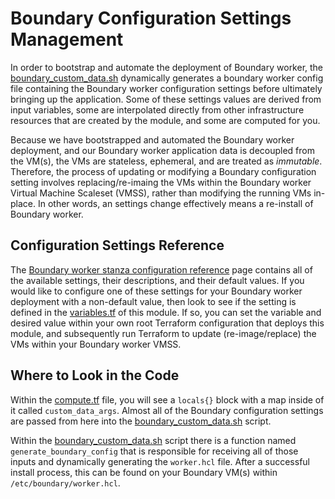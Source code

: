 # Boundary Configuration Settings Management

In order to bootstrap and automate the deployment of Boundary worker, the [boundary_custom_data.sh](../templates/boundary_custom_data.sh.tpl) dynamically generates a boundary worker config file containing the Boundary worker configuration settings before ultimately bringing up the application. Some of these settings values are derived from input variables, some are interpolated directly from other infrastructure resources that are created by the module, and some are computed for you.

Because we have bootstrapped and automated the Boundary worker deployment, and our Boundary worker application data is decoupled from the VM(s), the VMs are stateless, ephemeral, and are treated as _immutable_. Therefore, the process of updating or modifying a Boundary configuration setting involves replacing/re-imaing the VMs within the Boundary worker Virtual Machine Scaleset (VMSS), rather than modifying the running VMs in-place. In other words, an settings change effectively means a re-install of Boundary worker.

## Configuration Settings Reference

The [Boundary worker stanza configuration reference](https://developer.hashicorp.com/boundary/docs/configuration/worker) page contains all of the available settings, their descriptions, and their default values. If you would like to configure one of these settings for your Boundary worker deployment with a non-default value, then look to see if the setting is defined in the [variables.tf](../variables.tf) of this module. If so, you can set the variable and desired value within your own root Terraform configuration that deploys this module, and subsequently run Terraform to update (re-image/replace) the VMs within your Boundary worker VMSS.

## Where to Look in the Code

Within the [compute.tf](../compute.tf) file, you will see a `locals{}` block with a map inside of it called `custom_data_args`. Almost all of the Boundary configuration settings are passed from here into the [boundary_custom_data.sh](../templates/boundary_custom_data.sh.tpl) script.

Within the [boundary_custom_data.sh](../templates/boundary_custom_data.sh.tpl) script there is a function named `generate_boundary_config` that is responsible for receiving all of those inputs and dynamically generating the `worker.hcl` file. After a successful install process, this can be found on your Boundary VM(s) within `/etc/boundary/worker.hcl`.
